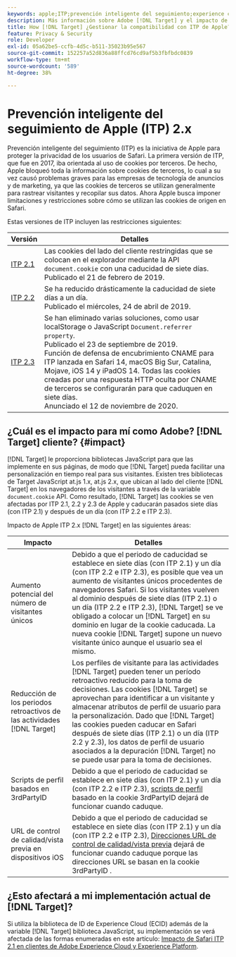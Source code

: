 ```yaml
---
keywords: apple;ITP;prevención inteligente del seguimiento;experience cloud id;ecid;itp
description: Más información sobre Adobe [!DNL Target] y el impacto de la iniciativa Prevención inteligente del seguimiento de Apple (ITP) que busca proteger la privacidad de los usuarios de Safari.
title: How [!DNL Target] ¿Gestionar la compatibilidad con ITP de Apple?
feature: Privacy & Security
role: Developer
exl-id: 05a62be5-ccfb-4d5c-b511-35023b95e567
source-git-commit: 152257a52d836a88ffcd76cd9af5b3fbfbdc0839
workflow-type: tm+mt
source-wordcount: '589'
ht-degree: 38%

---
```


# Prevención inteligente del seguimiento de Apple (ITP) 2.x

Prevención inteligente del seguimiento (ITP) es la iniciativa de Apple para proteger la privacidad de los usuarios de Safari. La primera versión de ITP, que fue en 2017, iba orientada al uso de cookies por terceros. De hecho, Apple bloqueó toda la información sobre cookies de terceros, lo cual a su vez causó problemas graves para las empresas de tecnología de anuncios y de marketing, ya que las cookies de terceros se utilizan generalmente para rastrear visitantes y recopilar sus datos. Ahora Apple busca imponer limitaciones y restricciones sobre cómo se utilizan las cookies de origen en Safari.

Estas versiones de ITP incluyen las restricciones siguientes:

| Versión | Detalles |
| --- | --- |
| [ITP 2.1](https://webkit.org/blog/8613/intelligent-tracking-prevention-2-1/) | Las cookies del lado del cliente restringidas que se colocan en el explorador mediante la API `document.cookie` con una caducidad de siete días.<br>Publicado el 21 de febrero de 2019. |
| [ITP 2.2](https://webkit.org/blog/8828/intelligent-tracking-prevention-2-2/) | Se ha reducido drásticamente la caducidad de siete días a un día.<br>Publicado el miércoles, 24 de abril de 2019. |
| [ITP 2.3](https://webkit.org/blog/9521/intelligent-tracking-prevention-3-2/) | Se han eliminado varias soluciones, como usar localStorage o JavaScript `Document.referrer property`.<br>Publicado el 23 de septiembre de 2019.<br>Función de defensa de encubrimiento CNAME para ITP lanzada en Safari 14, macOS Big Sur, Catalina, Mojave, iOS 14 y iPadOS 14. Todas las cookies creadas por una respuesta HTTP oculta por CNAME de terceros se configurarán para que caduquen en siete días.<br>Anunciado el 12 de noviembre de 2020. |

## ¿Cuál es el impacto para mí como Adobe? [!DNL Target] cliente? {#impact}

[!DNL Target] le proporciona bibliotecas JavaScript para que las implemente en sus páginas, de modo que [!DNL Target] pueda facilitar una personalización en tiempo real para sus visitantes. Existen tres bibliotecas de Target JavaScript at.js 1.x, at.js 2.x, que ubican al lado del cliente [!DNL Target] en los navegadores de los visitantes a través de la variable `document.cookie` API. Como resultado, [!DNL Target] las cookies se ven afectadas por ITP 2.1, 2.2 y 2.3 de Apple y caducarán pasados siete días (con ITP 2.1) y después de un día (con ITP 2.2 e ITP 2.3).

Impacto de Apple ITP 2.x [!DNL Target] en las siguientes áreas:

| Impacto | Detalles |
| --- | --- |
| Aumento potencial del número de visitantes únicos | Debido a que el periodo de caducidad se establece en siete días (con ITP 2.1) y un día (con ITP 2.2 e ITP 2.3), es posible que vea un aumento de visitantes únicos procedentes de navegadores Safari. Si los visitantes vuelven al dominio después de siete días (ITP 2.1) o un día (ITP 2.2 e ITP 2.3), [!DNL Target] se ve obligado a colocar un [!DNL Target] en su dominio en lugar de la cookie caducada. La nueva cookie [!DNL Target] supone un nuevo visitante único aunque el usuario sea el mismo. |
| Reducción de los periodos retroactivos de las actividades [!DNL Target] | Los perfiles de visitante para las actividades [!DNL Target] pueden tener un período retroactivo reducido para la toma de decisiones. Las cookies [!DNL Target] se aprovechan para identificar a un visitante y almacenar atributos de perfil de usuario para la personalización. Dado que [!DNL Target] las cookies pueden caducar en Safari después de siete días (ITP 2.1) o un día (ITP 2.2 y 2.3), los datos de perfil de usuario asociados a la depuración [!DNL Target] no se puede usar para la toma de decisiones. |
| Scripts de perfil basados en 3rdPartyID | Debido a que el periodo de caducidad se establece en siete días (con ITP 2.1) y un día (con ITP 2.2 e ITP 2.3), [scripts de perfil](/help/main/c-target/c-visitor-profile/profile-parameters.md) basado en la cookie 3rdPartyID dejará de funcionar cuando caduque. |
| URL de control de calidad/vista previa en dispositivos iOS | Debido a que el periodo de caducidad se establece en siete días (con ITP 2.1) y un día (con ITP 2.2 e ITP 2.3), [Direcciones URL de control de calidad/vista previa](/help/main/c-activities/c-activity-qa/activity-qa.md) dejará de funcionar cuando caduque porque las direcciones URL se basan en la cookie 3rdPartyID . |

## ¿Esto afectará a mi implementación actual de [!DNL Target]?

Si utiliza la biblioteca de ID de Experience Cloud (ECID) además de la variable [!DNL Target] biblioteca JavaScript, su implementación se verá afectada de las formas enumeradas en este artículo: [Impacto de Safari ITP 2.1 en clientes de Adobe Experience Cloud y Experience Platform](https://medium.com/adobetech/safari-itp-2-1-impact-on-adobe-experience-cloud-customers-9439cecb55ac).
